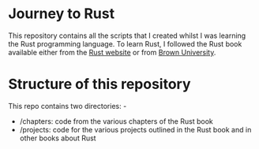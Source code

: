 # Journey to Rust

This repository contains all the scripts that I created whilst I was learning the Rust programming language. To learn Rust, I followed the Rust book available either from the [Rust website](https://doc.rust-lang.org/book/) or from [Brown University](https://rust-book.cs.brown.edu/).

# Structure of this repository

This repo contains two directories: -

- /chapters: code from the various chapters of the Rust book
- /projects: code for the various projects outlined in the Rust book and in other books about Rust
